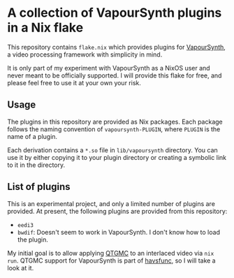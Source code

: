# A collection of VapourSynth plugins in a Nix flake

This repository contains `flake.nix` which provides plugins for
[VapourSynth](https://github.com/vapoursynth/vapoursynth), a video processing framework with
simplicity in mind.

It is only part of my experiment with VapourSynth as a NixOS user and never meant to be officially
supported. I will provide this flake for free, and please feel free to use it at your own your risk.

## Usage

The plugins in this repository are provided as Nix packages. Each package follows the naming
convention of `vapoursynth-PLUGIN`, where `PLUGIN` is the name of a plugin.

Each derivation contains a `*.so` file in `lib/vapoursynth` directory. You can use it by either
copying it to your plugin directory or creating a symbolic link to it in the directory.

## List of plugins

This is an experimental project, and only a limited number of plugins are provided.
At present, the following plugins are provided from this repository:

- `eedi3`
- `bwdif`: Doesn't seem to work in VapourSynth. I don't know how to load the plugin.

My initial goal is to allow applying [QTGMC](http://avisynth.nl/index.php/QTGMC)
to an interlaced video via `nix run`. QTGMC support for VapourSynth is part of
[havsfunc](https://github.com/HomeOfVapourSynthEvolution/havsfunc), so I will
take a look at it.
